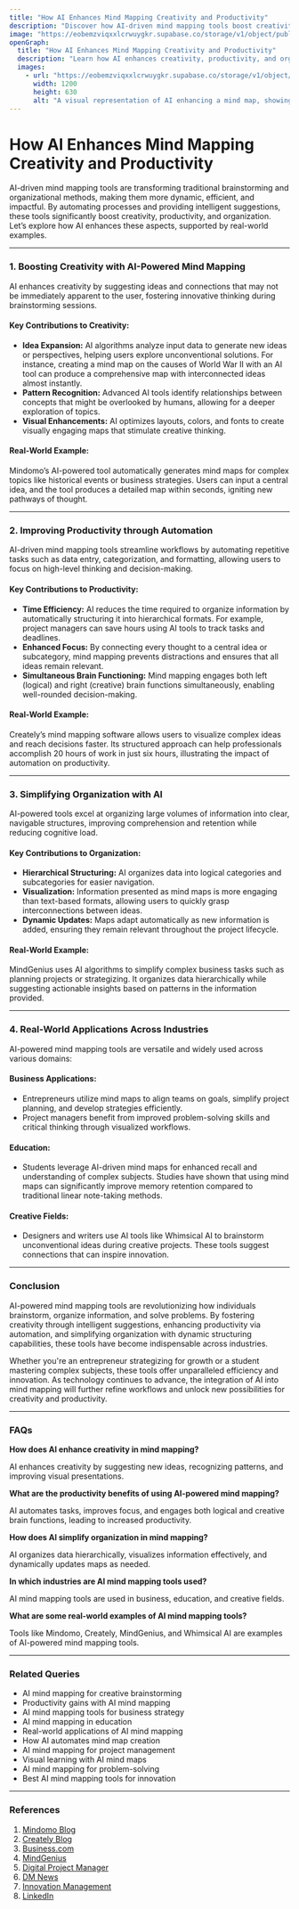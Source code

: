 ```yaml
---
title: "How AI Enhances Mind Mapping Creativity and Productivity"
description: "Discover how AI-driven mind mapping tools boost creativity, productivity, and organization. Explore real-world examples and applications across industries to understand the transformative impact of AI on brainstorming and planning."
image: "https://eobemzviqxxlcrwuygkr.supabase.co/storage/v1/object/public/yt2insight//ai-mind-map-enhancement.jpeg" # Replace with your actual image URL
openGraph:
  title: "How AI Enhances Mind Mapping Creativity and Productivity"
  description: "Learn how AI enhances creativity, productivity, and organization in mind mapping. Explore real-world applications and examples across various industries."
  images:
    - url: "https://eobemzviqxxlcrwuygkr.supabase.co/storage/v1/object/public/sparklog//ai-mind-map-enhancement.webp" # Replace with your actual image URL
      width: 1200
      height: 630
      alt: "A visual representation of AI enhancing a mind map, showing increased creativity and productivity with AI icons and vibrant branches."
---
```


# How AI Enhances Mind Mapping Creativity and Productivity

AI-driven mind mapping tools are transforming traditional brainstorming and organizational methods, making them more dynamic, efficient, and impactful. By automating processes and providing intelligent suggestions, these tools significantly boost creativity, productivity, and organization. Let’s explore how AI enhances these aspects, supported by real-world examples.

---

### **1. Boosting Creativity with AI-Powered Mind Mapping**

AI enhances creativity by suggesting ideas and connections that may not be immediately apparent to the user, fostering innovative thinking during brainstorming sessions.

#### **Key Contributions to Creativity:**
- **Idea Expansion:** AI algorithms analyze input data to generate new ideas or perspectives, helping users explore unconventional solutions. For instance, creating a mind map on the causes of World War II with an AI tool can produce a comprehensive map with interconnected ideas almost instantly.
- **Pattern Recognition:** Advanced AI tools identify relationships between concepts that might be overlooked by humans, allowing for a deeper exploration of topics.
- **Visual Enhancements:** AI optimizes layouts, colors, and fonts to create visually engaging maps that stimulate creative thinking.

#### **Real-World Example:**
Mindomo’s AI-powered tool automatically generates mind maps for complex topics like historical events or business strategies. Users can input a central idea, and the tool produces a detailed map within seconds, igniting new pathways of thought.

---

### **2. Improving Productivity through Automation**

AI-driven mind mapping tools streamline workflows by automating repetitive tasks such as data entry, categorization, and formatting, allowing users to focus on high-level thinking and decision-making.

#### **Key Contributions to Productivity:**
- **Time Efficiency:** AI reduces the time required to organize information by automatically structuring it into hierarchical formats. For example, project managers can save hours using AI tools to track tasks and deadlines.
- **Enhanced Focus:** By connecting every thought to a central idea or subcategory, mind mapping prevents distractions and ensures that all ideas remain relevant.
- **Simultaneous Brain Functioning:** Mind mapping engages both left (logical) and right (creative) brain functions simultaneously, enabling well-rounded decision-making.

#### **Real-World Example:**
Creately’s mind mapping software allows users to visualize complex ideas and reach decisions faster. Its structured approach can help professionals accomplish 20 hours of work in just six hours, illustrating the impact of automation on productivity.

---

### **3. Simplifying Organization with AI**

AI-powered tools excel at organizing large volumes of information into clear, navigable structures, improving comprehension and retention while reducing cognitive load.

#### **Key Contributions to Organization:**
- **Hierarchical Structuring:** AI organizes data into logical categories and subcategories for easier navigation.
- **Visualization:** Information presented as mind maps is more engaging than text-based formats, allowing users to quickly grasp interconnections between ideas.
- **Dynamic Updates:** Maps adapt automatically as new information is added, ensuring they remain relevant throughout the project lifecycle.

#### **Real-World Example:**
MindGenius uses AI algorithms to simplify complex business tasks such as planning projects or strategizing. It organizes data hierarchically while suggesting actionable insights based on patterns in the information provided.

---

### **4. Real-World Applications Across Industries**

AI-powered mind mapping tools are versatile and widely used across various domains:

#### **Business Applications:**
- Entrepreneurs utilize mind maps to align teams on goals, simplify project planning, and develop strategies efficiently.
- Project managers benefit from improved problem-solving skills and critical thinking through visualized workflows.

#### **Education:**
- Students leverage AI-driven mind maps for enhanced recall and understanding of complex subjects. Studies have shown that using mind maps can significantly improve memory retention compared to traditional linear note-taking methods.

#### **Creative Fields:**
- Designers and writers use AI tools like Whimsical AI to brainstorm unconventional ideas during creative projects. These tools suggest connections that can inspire innovation.

---

### **Conclusion**

AI-powered mind mapping tools are revolutionizing how individuals brainstorm, organize information, and solve problems. By fostering creativity through intelligent suggestions, enhancing productivity via automation, and simplifying organization with dynamic structuring capabilities, these tools have become indispensable across industries.

Whether you're an entrepreneur strategizing for growth or a student mastering complex subjects, these tools offer unparalleled efficiency and innovation. As technology continues to advance, the integration of AI into mind mapping will further refine workflows and unlock new possibilities for creativity and productivity.

---

### **FAQs**

**How does AI enhance creativity in mind mapping?**

AI enhances creativity by suggesting new ideas, recognizing patterns, and improving visual presentations.

**What are the productivity benefits of using AI-powered mind mapping?**

AI automates tasks, improves focus, and engages both logical and creative brain functions, leading to increased productivity.

**How does AI simplify organization in mind mapping?**

AI organizes data hierarchically, visualizes information effectively, and dynamically updates maps as needed.

**In which industries are AI mind mapping tools used?**

AI mind mapping tools are used in business, education, and creative fields.

**What are some real-world examples of AI mind mapping tools?**

Tools like Mindomo, Creately, MindGenius, and Whimsical AI are examples of AI-powered mind mapping tools.

---

### **Related Queries**

* AI mind mapping for creative brainstorming
* Productivity gains with AI mind mapping
* AI mind mapping tools for business strategy
* AI mind mapping in education
* Real-world applications of AI mind mapping
* How AI automates mind map creation
* AI mind mapping for project management
* Visual learning with AI mind maps
* AI mind mapping for problem-solving
* Best AI mind mapping tools for innovation

---

### **References**
1. [Mindomo Blog](https://www.mindomo.com/blog/ai-mind-map/)
2. [Creately Blog](https://creately.com/blog/brainstorming/how-mind-maps-increase-productivity/)
3. [Business.com](https://www.business.com/articles/benefits-of-mind-mapping-for-professionals/)
4. [MindGenius](https://www.mindgenius.com/simplifying-mind-mapping-with-ai-a-blog-to-enhance-creativity-and-productivity/)
5. [Digital Project Manager](https://thedigitalprojectmanager.com/projects/pm-methodology/benefits-of-mind-mapping/)
6. [DM News](https://www.dmnews.com/the-power-of-mind-mapping-boosting-creativity-and-productivity/)
7. [Innovation Management](https://innovationmanagement.se/2020/05/22/how-mind-mapping-boosts-your-creativity/)
8. [LinkedIn](https://www.linkedin.com/pulse/power-mind-mapping-unleashing-creativity-boosting-paris-vorgias)